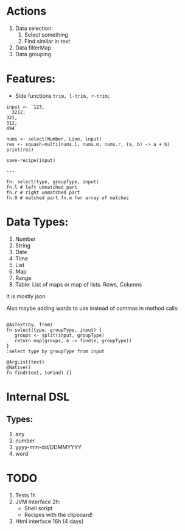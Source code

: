 # Actions

1. Data selection:
   1. Select something
   2. Find similar in text
2. Data filterMap
3. Data grouping


# Features:
* Side functions  `trim, l-trim, r-trim;`

```
input <- `123,
  3212,
321,
312,
494`

nums <- select(Number, Line, input)
res <- squash-multi(nums.l, nums.m, nums.r, (a, b) -> a + b)
print(res)

save-recipe(input)

---

fn: select(type, groupType, input)
fn.l # left unmatched part
fn.r # right unmatched part
fn.0 # matched part fn.m for array of matches
```

# Data Types:
1. Number
2. String
3. Date
4. Time
5. List
6. Map
7. Range
8. Table: List of maps or map of lists. Rows, Columns

It is mostly json

Also maybe adding words to use instead of commas in method calls:
```

@AsText(by, from)
fn select(type, groupType, input) {
   groups <- split(input, groupType)
   return map(groups, e -> find(e, groupType))
}
:select type by groupType from input

@ArgList(text)
@Native()
fn find(text, toFind) {}
```

# Internal DSL
## Types:
1. any
2. number
3. yyyy-mm-dd/DDMMYYYY
4. word


# TODO
1. Tests 1h
2. JVM Interface 2h:
   * Shell script
   * Recipes with the clipboard!
3. Html interface 16h (4 days)